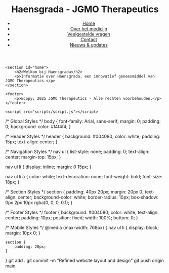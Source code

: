 <!DOCTYPE html>
<html lang="nl">
<head>
    <meta charset="UTF-8">
    <meta name="viewport" content="width=device-width, initial-scale=1.0">
    <title>Haensgrada - JGMO Therapeutics</title>
    <link rel="stylesheet" href="styles.css">
</head>
<body>
    <header>
        <h1>Haensgrada - JGMO Therapeutics</h1>
        <nav>
            <ul>
                <li><a href="#home">Home</a></li>
                <li><a href="#over">Over het medicijn</a></li>
                <li><a href="#faq">Veelgestelde vragen</a></li>
                <li><a href="#contact">Contact</a></li>
                <li><a href="#nieuws">Nieuws & updates</a></li>
            </ul>
        </nav>
    </header>
    
    <section id="home">
        <h2>Welkom bij Haensgrada</h2>
        <p>Informatie over Haensgrada, een innovatief geneesmiddel van JGMO Therapeutics.</p>
    </section>
    
    <footer>
        <p>&copy; 2025 JGMO Therapeutics - Alle rechten voorbehouden.</p>
    </footer>

    <script src="scripts/script.js"></script>
</body>
</html>

/* Global Styles */
body {
    font-family: Arial, sans-serif;
    margin: 0;
    padding: 0;
    background-color: #f4f4f4;
}

/* Header Styles */
header {
    background: #004080;
    color: white;
    padding: 15px;
    text-align: center;
}

/* Navigation Styles */
nav ul {
    list-style: none;
    padding: 0;
    text-align: center;
    margin-top: 15px;
}

nav ul li {
    display: inline;
    margin: 0 15px;
}

nav ul li a {
    color: white;
    text-decoration: none;
    font-weight: bold;
    font-size: 18px;
}

/* Section Styles */
section {
    padding: 40px 20px;
    margin: 20px 0;
    text-align: center;
    background-color: white;
    border-radius: 10px;
    box-shadow: 0px 2px 10px rgba(0, 0, 0, 0.1);
}

/* Footer Styles */
footer {
    background: #004080;
    color: white;
    text-align: center;
    padding: 10px;
    position: fixed;
    width: 100%;
    bottom: 0;
}

/* Mobile Styles */
@media (max-width: 768px) {
    nav ul li {
        display: block;
        margin: 10px 0;
    }

    section {
        padding: 20px;
    }
}
git add .
git commit -m "Refined website layout and design"
git push origin main

